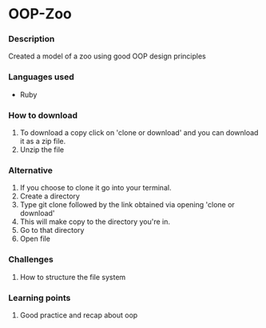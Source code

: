 # OOP-Zoo

### Description
Created a model of a zoo using good OOP design principles

### Languages used
* Ruby

### How to download
1. To download a copy click on 'clone or download' and you can download it as a zip file.
2. Unzip the file

### Alternative
1. If you choose to clone it go into your terminal.
2. Create a directory
3. Type git clone followed by the link obtained via opening 'clone or download'
4. This will make copy to the directory you're in.
5. Go to that directory
6. Open file

### Challenges 
1. How to structure the file system

### Learning points
1. Good practice and recap about oop


